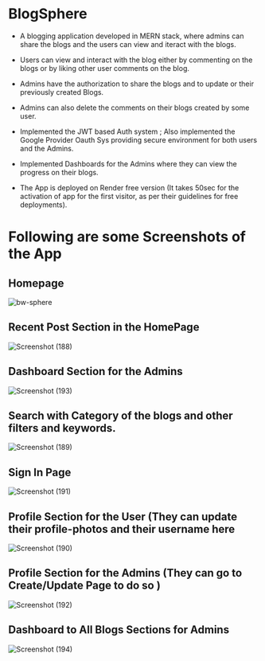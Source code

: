 # BlogSphere

- A blogging application developed in MERN stack, where admins can share the blogs and the users can view and iteract with the blogs.
  
- Users can view and interact with the blog either by commenting on the blogs or by liking other user comments on the blog.

- Admins have the authorization to share the blogs and to update or their previously created Blogs.

- Admins can also delete the comments on their blogs created by some user.

- Implemented the JWT based Auth system ; Also implemented the Google Provider Oauth Sys providing secure environment for both users and the Admins.

- Implemented Dashboards for the Admins where they can view the progress on their blogs.

- The App is deployed on Render free version (It takes 50sec for the activation of app for the first visitor, as per their guidelines for free deployments).

  
# Following are some Screenshots of the App

## Homepage

![bw-sphere](https://github.com/user-attachments/assets/06f66bc1-e387-4750-a624-48b88ee000d2)


## Recent Post Section in the HomePage

![Screenshot (188)](https://github.com/user-attachments/assets/c61f50c9-69d5-4170-98d8-f8c8c75b7699)

## Dashboard Section for the Admins

![Screenshot (193)](https://github.com/user-attachments/assets/2101d600-2ee1-4ae4-808f-ae8ae23f8777)


## Search with Category of the blogs and other filters and keywords.

![Screenshot (189)](https://github.com/user-attachments/assets/c82f3f51-92e2-4fc2-a874-6cf9f04e9ba2)


## Sign In Page

![Screenshot (191)](https://github.com/user-attachments/assets/cb295ede-527b-4a56-abf5-b91693829fb5)

## Profile Section for the User (They can update their profile-photos and their username here

![Screenshot (190)](https://github.com/user-attachments/assets/6ba3c92c-de9c-4d30-8432-97080c473bf0)

## Profile Section for the Admins (They can go to Create/Update Page to do so )

![Screenshot (192)](https://github.com/user-attachments/assets/ab7b32a3-3145-45af-8c98-0c13b9ea5797)

## Dashboard to All Blogs Sections for Admins

![Screenshot (194)](https://github.com/user-attachments/assets/70858721-5d45-4f83-a15c-6aec7976559b)




